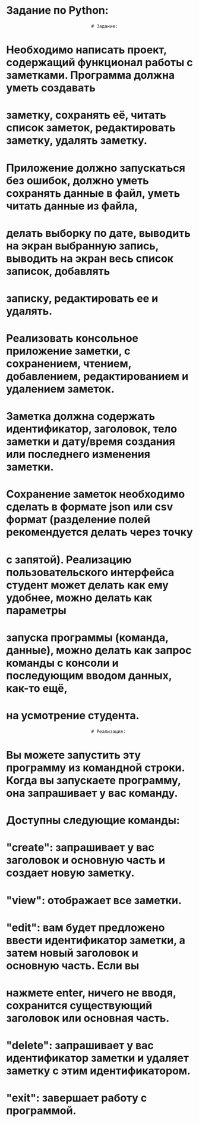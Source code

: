 # Задание по Python:
                                    # Задание:
# Необходимо написать проект, содержащий функционал работы с заметками. Программа должна уметь создавать 
# заметку, сохранять её, читать список заметок, редактировать заметку, удалять заметку.

# Приложение должно запускаться без ошибок, должно уметь сохранять данные в файл, уметь читать данные из файла, 
# делать выборку по дате, выводить на экран выбранную запись, выводить на экран весь список записок, добавлять 
# записку, редактировать ее и удалять.

# Реализовать консольное приложение заметки, с сохранением, чтением, добавлением, редактированием и удалением заметок.

# Заметка должна содержать идентификатор, заголовок, тело заметки и дату/время создания или последнего изменения заметки.

# Сохранение заметок необходимо сделать в формате json или csv формат (разделение полей рекомендуется делать через точку 
# с запятой). Реализацию пользовательского интерфейса студент может делать как ему удобнее, можно делать как параметры 
# запуска программы (команда, данные), можно делать как запрос команды с консоли и последующим вводом данных, как-то ещё, 
# на усмотрение студента.

                                    # Реализация:
# Вы можете запустить эту программу из командной строки. Когда вы запускаете программу, она запрашивает у вас команду. 

# Доступны следующие команды:
# "create": запрашивает у вас заголовок и основную часть и создает новую заметку.
# "view": отображает все заметки.
# "edit": вам будет предложено ввести идентификатор заметки, а затем новый заголовок и основную часть. Если вы 
# нажмете enter, ничего не вводя, сохранится существующий заголовок или основная часть.
# "delete": запрашивает у вас идентификатор заметки и удаляет заметку с этим идентификатором.
# "exit": завершает работу с программой.

